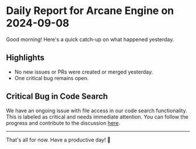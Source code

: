 # Daily Report for Arcane Engine on 2024-09-08

Good morning! Here's a quick catch-up on what happened yesterday.

## Highlights
- No new issues or PRs were created or merged yesterday.
- One critical bug remains open.

## Critical Bug in Code Search
We have an ongoing issue with file access in our code search functionality. This is labeled as critical and needs immediate attention. You can follow the progress and contribute to the discussion [here](https://github.com/arc-eng/studio/issues/229).

---

That's all for now. Have a productive day! 🚀